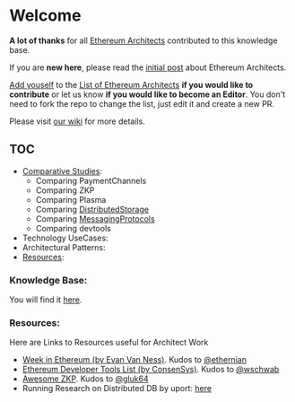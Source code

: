 # Welcome
**A lot of thanks** for all [Ethereum Architects](List-of-Architects.md) contributed to this knowledge base.

If you are **new here**, please read the [initial post](https://ethereum-magicians.org/t/forming-a-ring-of-ethereum-architects/947) about Ethereum Architects.

[Add youself](https://github.com/Ring-of-Ethereum-Architects/knowledge/edit/master/List-of-Architects.md) to the [List of Ethereum Architects](List-of-Architects.md) **if you would like to contribute** or let us know **if you would like to become an Editor**. You don't need to fork the repo to change the list, just edit it and create a new PR.

Please visit [our wiki](https://github.com/Ring-of-Ethereum-Architects/knowledge/wiki) for more details.

## TOC
* [Comparative Studies](base/ComparativeStudies):
   * Comparing PaymentChannels
   * Comparing ZKP
   * Comparing Plasma
   * Comparing [DistributedStorage](base/ComparativeStudies/01-DistributedStorage.md)
   * Comparing [MessagingProtocols](base/ComparativeStudies/02-MessagingProtocols.md)
   * Comparing devtools
* Technology UseCases:   
* Architectural Patterns:
* [Resources](#Resources):

### Knowledge Base:
You will find it [here](base/).

### Resources:
Here are Links to Resources useful for Architect Work

- [Week in Ethereum (by Evan Van Ness)](http://www.weekinethereum.com). Kudos to [@ethernian](https://ethereum-magicians.org/u/ethernian)
- [Ethereum Developer Tools List (by ConsenSys)](https://github.com/ConsenSys/ethereum-developer-tools-list). Kudos to [@wschwab](https://ethereum-magicians.org/u/wschwab)
- [Awesome ZKP](https://github.com/gluk64/awesome-zkp). Kudos to [@gluk64](https://github.com/gluk64@)
- Running Research on Distributed DB by uport: [here](https://github.com/uport-project/3box/issues/351)
